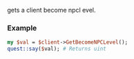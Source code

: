 gets a client become npcl evel.
### Example

```perl
my $val = $client->GetBecomeNPCLevel();
quest::say($val); # Returns uint
```